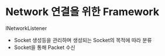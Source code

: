 Network 연결을 위한 Framework
==

INetworkListener
* Socket 생성등을 관리하며 생성되는 Socket의 목적에 따라 분류
* Socket을 통해 Packet 수신